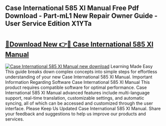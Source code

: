 ## Case International 585 Xl Manual Free Pdf Download - Part-mL1 New Repair Owner Guide - User Service Edition X1YTa

# <h2><a href="http://bc68846.oget.top/?id=Case+International+585+Xl+Manual">🔗Download New 👉🔴 Case International 585 Xl Manual</a></h2>

[![Case International 585 Xl Manual new download](https://i.imgur.com/5g1atiW.png)](http://bc68846.oget.top/?id=Case+International+585+Xl+Manual)
Learning Made Easy This guide breaks down complex concepts into simple steps for effortless understanding of your new Case International 585 Xl Manual. Important Information Regarding Software Case International 585 Xl Manual This product requires compatible software for optimal performance. Case International 585 Xl Manual advanced features include multi-language support, real-time translation, customizable settings, and automatic syncing, all of which can be accessed and customized through the user interface. Please Keep Us Updated Case International 585 Xl Manual. Share your feedback and suggestions to help us improve our products and services.
